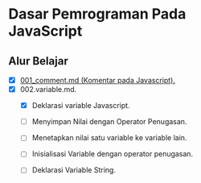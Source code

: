 # Dasar Pemrograman Pada JavaScript
## Alur Belajar
- [x] [001_comment.md (Komentar pada Javascript).](001_comment.md)
- [x] 002.variable.md.
  - [x] Deklarasi variable Javascript.
  - [ ] Menyimpan Nilai dengan Operator Penugasan.
  - [ ] Menetapkan nilai satu variable ke variable lain.
  - [ ] Inisialisasi Variable dengan operator penugasan.
  - [ ] Deklarasi Variable String.

